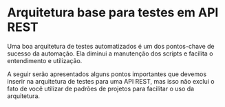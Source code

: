 # Arquitetura base para testes em API REST

Uma boa arquitetura de testes automatizados é um dos pontos-chave de sucesso da automação. Ela diminui a manutenção dos scripts e facilita o entendimento e utilização.

A seguir serão apresentados alguns pontos importantes que devemos inserir na arquitetura de testes para uma API REST, mas isso não exclui o fato de você utilizar de padrões de projetos para facilitar o uso da arquitetura.